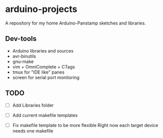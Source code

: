 arduino-projects
================

A repository for my home Arduino-Panstamp sketches and libraries.


Dev-tools
---------

+ Arduino libraries and sources
+ avr-binutils
+ gnu-make
+ vim + OmniComplete + CTags
+ tmux for "IDE like" panes
+ screen for serial port monitoring



TODO
----
- [ ] Add Libraries folder
- [ ] Add current makefile templates

- [ ] Fix makefile template to be more flexible
	Right now each target device needs one makefile

